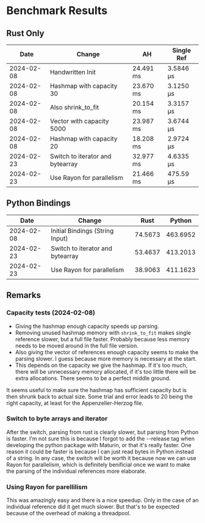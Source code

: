 # Benchmark Results

## Rust Only
| Date | Change | AH | Single Ref |
|------|--------|----|------------|
| 2024-02-08 | Handwritten Init |  24.491 ms  | 3.5846 µs |
| 2024-02-08 | Hashmap with capacity 30 | 23.670 ms | 3.1250 µs |
| 2024-02-08 | Also shrink_to_fit | 20.154 ms | 3.3157 µs | 
| 2024-02-08 | Vector with capacity 5000 | 23.987 ms | 3.6744 µs |
| 2024-02-08 | Hashmap with capacity 20 | 18.208 ms | 2.9724 µs |
| 2024-02-23 | Switch to iterator and bytearray | 32.977 ms | 4.6335 µs |
| 2024-02-23 | Use Rayon for parallelism | 21.466 ms | 475.59 µs |

## Python Bindings
| Date | Change | Rust | Python |
|------|--------|--------|------|
| 2024-02-08 | Initial Bindings (String Input) | 74.5673 | 463.6952 |
| 2024-02-23 | Switch to iterator and bytearray | 53.4637 | 413.2013 |
| 2024-02-23 | Use Rayon for parallelism | 38.9063 | 411.1623 |

## Remarks
### Capacity tests (2024-02-08)
- Giving the hashmap enough capacity speeds up parsing.
- Removing unused hashmap memory with `shrink_to_fit` makes single reference slower, but a full file faster. Probably because less memory needs to be moved around in the full file version.
- Also giving the vector of references enough capacity seems to make the parsing slower. I guess because more memory is necessary at the start.
- This depends on the capacity we give the hashmap. If it's too much, there will be unnecessary memory allocated, if it's too little there will be extra allocations. There seems to be a perfect middle ground.

It seems useful to make sure the hashmap has sufficient capacity but is then shrunk back to actual size. Some trial and error leads to 20 being the right capacity, at least for the Appenzeller-Herzog file.

### Switch to byte arrays and iterator
After the switch, parsing from rust is clearly slower, but parsing from Python is faster.
I'm not sure this is because I forgot to add the --release tag when developing the python
package with Maturin, or that it's really faster. One reason it could be faster is because
I can just read bytes in Python instead of a string. In any case, the switch will be worth it
because now we can use Rayon for parallelism, which is definitely benificial once we want
to make the parsing of the individual references more elaborate.

### Using Rayon for parellilism
This was amazingly easy and there is a nice speedup. Only in the case of an individual reference
did it get much slower. But that's to be expected because of the overhead of making a threadpool.